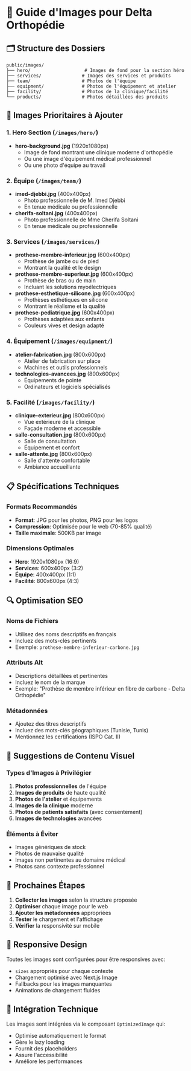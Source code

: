 # 📸 Guide d'Images pour Delta Orthopédie

## 🗂️ Structure des Dossiers

```
public/images/
├── hero/                    # Images de fond pour la section héro
├── services/               # Images des services et produits
├── team/                   # Photos de l'équipe
├── equipment/              # Photos de l'équipement et atelier
├── facility/               # Photos de la clinique/facilité
└── products/               # Photos détaillées des produits
```

## 🎯 Images Prioritaires à Ajouter

### 1. **Hero Section** (`/images/hero/`)
- **hero-background.jpg** (1920x1080px)
  - Image de fond montrant une clinique moderne d'orthopédie
  - Ou une image d'équipement médical professionnel
  - Ou une photo d'équipe au travail

### 2. **Équipe** (`/images/team/`)
- **imed-djebbi.jpg** (400x400px)
  - Photo professionnelle de M. Imed Djebbi
  - En tenue médicale ou professionnelle
- **cherifa-soltani.jpg** (400x400px)
  - Photo professionnelle de Mme Cherifa Soltani
  - En tenue médicale ou professionnelle

### 3. **Services** (`/images/services/`)
- **prothese-membre-inferieur.jpg** (600x400px)
  - Prothèse de jambe ou de pied
  - Montrant la qualité et le design
- **prothese-membre-superieur.jpg** (600x400px)
  - Prothèse de bras ou de main
  - Incluant les solutions myoélectriques
- **prothese-esthetique-silicone.jpg** (600x400px)
  - Prothèses esthétiques en silicone
  - Montrant le réalisme et la qualité
- **prothese-pediatrique.jpg** (600x400px)
  - Prothèses adaptées aux enfants
  - Couleurs vives et design adapté

### 4. **Équipement** (`/images/equipment/`)
- **atelier-fabrication.jpg** (800x600px)
  - Atelier de fabrication sur place
  - Machines et outils professionnels
- **technologies-avancees.jpg** (800x600px)
  - Équipements de pointe
  - Ordinateurs et logiciels spécialisés

### 5. **Facilité** (`/images/facility/`)
- **clinique-exterieur.jpg** (800x600px)
  - Vue extérieure de la clinique
  - Façade moderne et accessible
- **salle-consultation.jpg** (800x600px)
  - Salle de consultation
  - Équipement et confort
- **salle-attente.jpg** (800x600px)
  - Salle d'attente confortable
  - Ambiance accueillante

## 📋 Spécifications Techniques

### Formats Recommandés
- **Format**: JPG pour les photos, PNG pour les logos
- **Compression**: Optimisée pour le web (70-85% qualité)
- **Taille maximale**: 500KB par image

### Dimensions Optimales
- **Hero**: 1920x1080px (16:9)
- **Services**: 600x400px (3:2)
- **Équipe**: 400x400px (1:1)
- **Facilité**: 800x600px (4:3)

## 🔍 Optimisation SEO

### Noms de Fichiers
- Utilisez des noms descriptifs en français
- Incluez des mots-clés pertinents
- Exemple: `prothese-membre-inferieur-carbone.jpg`

### Attributs Alt
- Descriptions détaillées et pertinentes
- Incluez le nom de la marque
- Exemple: "Prothèse de membre inférieur en fibre de carbone - Delta Orthopédie"

### Métadonnées
- Ajoutez des titres descriptifs
- Incluez des mots-clés géographiques (Tunisie, Tunis)
- Mentionnez les certifications (ISPO Cat. II)

## 🎨 Suggestions de Contenu Visuel

### Types d'Images à Privilégier
1. **Photos professionnelles** de l'équipe
2. **Images de produits** de haute qualité
3. **Photos de l'atelier** et équipements
4. **Images de la clinique** moderne
5. **Photos de patients satisfaits** (avec consentement)
6. **Images de technologies** avancées

### Éléments à Éviter
- Images génériques de stock
- Photos de mauvaise qualité
- Images non pertinentes au domaine médical
- Photos sans contexte professionnel

## 🚀 Prochaines Étapes

1. **Collecter les images** selon la structure proposée
2. **Optimiser** chaque image pour le web
3. **Ajouter les métadonnées** appropriées
4. **Tester** le chargement et l'affichage
5. **Vérifier** la responsivité sur mobile

## 📱 Responsive Design

Toutes les images sont configurées pour être responsives avec:
- `sizes` appropriés pour chaque contexte
- Chargement optimisé avec Next.js Image
- Fallbacks pour les images manquantes
- Animations de chargement fluides

## 🔧 Intégration Technique

Les images sont intégrées via le composant `OptimizedImage` qui:
- Optimise automatiquement le format
- Gère le lazy loading
- Fournit des placeholders
- Assure l'accessibilité
- Améliore les performances 